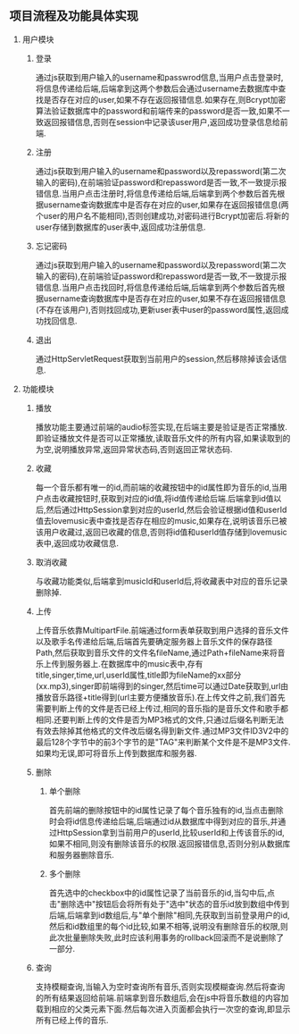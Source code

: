 ## 项目流程及功能具体实现

1. 用户模块

   1. 登录

      通过js获取到用户输入的username和passwrod信息,当用户点击登录时,将信息传递给后端,后端拿到这两个参数后会通过username去数据库中查找是否存在对应的user,如果不存在返回报错信息.如果存在,则Bcrypt加密算法验证数据库中的password和前端传来的password是否一致,如果不一致返回报错信息,否则在session中记录该user用户,返回成功登录信息给前端.

   2. 注册

      通过js获取到用户输入的username和password以及repassword(第二次输入的密码),在前端验证password和repassword是否一致,不一致提示报错信息.当用户点击注册时,将信息传递给后端,后端拿到两个参数后首先根据username查询数据库中是否存在对应的user,如果存在返回报错信息(两个user的用户名不能相同),否则创建成功,对密码进行Bcrypt加密后.将新的user存储到数据库的user表中,返回成功注册信息.

   3. 忘记密码

      通过js获取到用户输入的username和password以及repassword(第二次输入的密码),在前端验证password和repassword是否一致,不一致提示报错信息.当用户点击找回时,将信息传递给后端,后端拿到两个参数后首先根据username查询数据库中是否存在对应的user,如果不存在返回报错信息(不存在该用户),否则找回成功,更新user表中user的password属性,返回成功找回信息.

   4. 退出

      通过HttpServletRequest获取到当前用户的session,然后移除掉该会话信息.

2. 功能模块

   1. 播放

      播放功能主要通过前端的audio标签实现,在后端主要是验证是否正常播放.即验证播放文件是否可以正常播放,读取音乐文件的所有内容,如果读取到的为空,说明播放异常,返回异常状态码,否则返回正常状态码.

   2. 收藏

      每一个音乐都有唯一的id,而前端的收藏按钮中的id属性即为音乐的id,当用户点击收藏按钮时,获取到对应的id值,将id值传递给后端.后端拿到id值以后,然后通过HttpSession拿到对应的userId,然后会验证根据id值和userId值去lovemusic表中查找是否存在相应的music,如果存在,说明该音乐已被该用户收藏过,返回已收藏的信息,否则将id值和userId值存储到lovemusic表中,返回成功收藏信息.

   3. 取消收藏

      与收藏功能类似,后端拿到musicId和userId后,将收藏表中对应的音乐记录删除掉.

   4. 上传

      上传音乐依靠MultipartFile.前端通过form表单获取到用户选择的音乐文件以及歌手名传递给后端,后端首先要确定服务器上音乐文件的保存路径Path,然后获取到音乐文件的文件名fileName,通过Path+fileName来将音乐上传到服务器上.在数据库中的music表中,存有title,singer,time,url,userId属性,title即为fileName的xx部分(xx.mp3),singer即前端得到的singer,然后time可以通过Date获取到,url由播放音乐路径+title得到(url主要方便播放音乐).在上传文件之前,我们首先需要判断上传的文件是否已经上传过,相同的音乐指的是音乐文件和歌手都相同.还要判断上传的文件是否为MP3格式的文件,只通过后缀名判断无法有效去除掉其他格式的文件改后缀名得到新文件.通过MP3文件ID3V2中的最后128个字节中的前3个字节的是"TAG"来判断某个文件是不是MP3文件.如果均无误,即可将音乐上传到数据库和服务器.

   5. 删除

      1. 单个删除

         首先前端的删除按钮中的id属性记录了每个音乐独有的id,当点击删除时会将id信息传递给后端,后端通过id从数据库中得到对应的音乐,并通过HttpSession拿到当前用户的userId,比较userId和上传该音乐的id,如果不相同,则没有删除该音乐的权限.返回报错信息,否则分别从数据库和服务器删除音乐.

      2. 多个删除

         首先选中的checkbox中的id属性记录了当前音乐的id,当勾中后,点击"删除选中"按钮后会将所有处于"选中"状态的音乐id放到数组中传到后端,后端拿到id数组后,与"单个删除"相同,先获取到当前登录用户的id,然后和id数组里的每个id比较,如果不相等,说明没有删除音乐的权限,则此次批量删除失败,此时应该利用事务的rollback回滚而不是说删除了一部分.

   6. 查询

      支持模糊查询,当输入为空时查询所有音乐,否则实现模糊查询.然后将查询的所有结果返回给前端.前端拿到音乐数组后,会在js中将音乐数组的内容加载到相应的父类元素下面.然后每次进入页面都会执行一次空的查询,即显示所有已经上传的音乐.